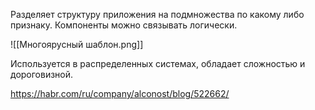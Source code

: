 Разделяет структуру приложения на подмножества по какому либо признаку. Компоненты можно связывать логически.

![[Многоярусный шаблон.png]]

Используется в распределенных системах, обладает сложностью и дороговизной.

https://habr.com/ru/company/alconost/blog/522662/